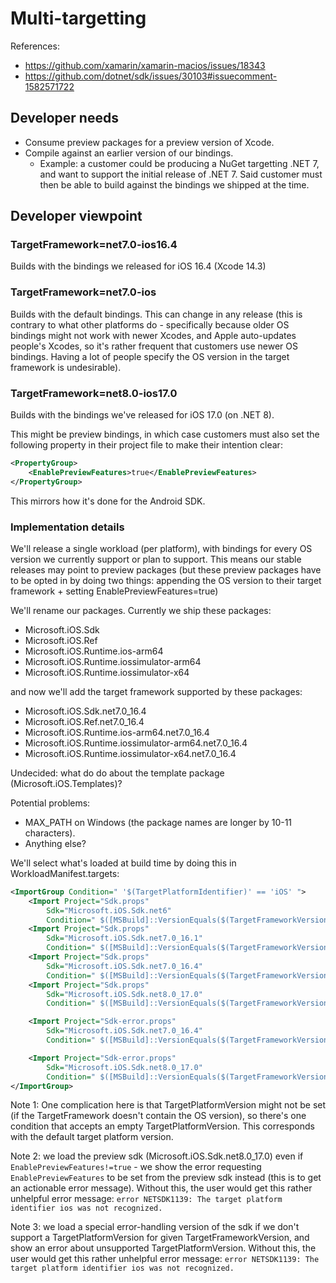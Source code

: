 # Multi-targetting

References:

* https://github.com/xamarin/xamarin-macios/issues/18343
* https://github.com/dotnet/sdk/issues/30103#issuecomment-1582571722

## Developer needs

* Consume preview packages for a preview version of Xcode.
* Compile against an earlier version of our bindings.
    * Example: a customer could be producing a NuGet targetting .NET 7, and want to support the initial release of .NET 7. Said customer must then be able to build against the bindings we shipped at the time.

## Developer viewpoint

### TargetFramework=net7.0-ios16.4

Builds with the bindings we released for iOS 16.4 (Xcode 14.3)

### TargetFramework=net7.0-ios

Builds with the default bindings. This can change in any release (this is contrary to what other platforms do - specifically because older OS bindings might not work with newer Xcodes, and Apple auto-updates people's Xcodes, so it's rather frequent that customers use newer OS bindings. Having a lot of people specify the OS version in the target framework is undesirable).

### TargetFramework=net8.0-ios17.0

Builds with the bindings we've released for iOS 17.0 (on .NET 8).

This might be preview bindings, in which case customers must also set the following property in their project file to make their intention clear:

```xml
<PropertyGroup>
    <EnablePreviewFeatures>true</EnablePreviewFeatures>
</PropertyGroup>
```

This mirrors how it's done for the Android SDK.

### Implementation details

We'll release a single workload (per platform), with bindings for every OS version we currently support or plan to support. This means our stable releases may point to preview packages (but these preview packages have to be opted in by doing two things: appending the OS version to their target framework + setting EnablePreviewFeatures=true)

We'll rename our packages. Currently we ship these packages:

* Microsoft.iOS.Sdk
* Microsoft.iOS.Ref
* Microsoft.iOS.Runtime.ios-arm64
* Microsoft.iOS.Runtime.iossimulator-arm64
* Microsoft.iOS.Runtime.iossimulator-x64

and now we'll add the target framework supported by these packages:

* Microsoft.iOS.Sdk.net7.0_16.4
* Microsoft.iOS.Ref.net7.0_16.4
* Microsoft.iOS.Runtime.ios-arm64.net7.0_16.4
* Microsoft.iOS.Runtime.iossimulator-arm64.net7.0_16.4
* Microsoft.iOS.Runtime.iossimulator-x64.net7.0_16.4

Undecided: what do do about the template package (Microsoft.iOS.Templates)?

Potential problems:

* MAX_PATH on Windows (the package names are longer by 10-11 characters).
* Anything else?

We'll select what's loaded at build time by doing this in WorkloadManifest.targets:

```xml
<ImportGroup Condition=" '$(TargetPlatformIdentifier)' == 'iOS' ">
    <Import Project="Sdk.props"
        Sdk="Microsoft.iOS.Sdk.net6"
        Condition=" $([MSBuild]::VersionEquals($(TargetFrameworkVersion), '6.0')) " />
    <Import Project="Sdk.props"
        Sdk="Microsoft.iOS.Sdk.net7.0_16.1"
        Condition=" $([MSBuild]::VersionEquals($(TargetFrameworkVersion), '7.0')) And '$(TargetPlatformVersion)' != '' And $([MSBuild]::VersionEquals($(TargetPlatformVersion), '16.1'))" />
    <Import Project="Sdk.props"
        Sdk="Microsoft.iOS.Sdk.net7.0_16.4"
        Condition=" $([MSBuild]::VersionEquals($(TargetFrameworkVersion), '7.0')) And ('$(TargetPlatformVersion)' == '' Or $([MSBuild]::VersionEquals($(TargetPlatformVersion), '16.4')))" />
    <Import Project="Sdk.props"
        Sdk="Microsoft.iOS.Sdk.net8.0_17.0"
        Condition=" $([MSBuild]::VersionEquals($(TargetFrameworkVersion), '8.0')) And '$(TargetPlatformVersion)' != '' And $([MSBuild]::VersionEquals($(TargetPlatformVersion), '17.0'))" />

    <Import Project="Sdk-error.props"
        Sdk="Microsoft.iOS.Sdk.net7.0_16.4"
        Condition=" $([MSBuild]::VersionEquals($(TargetFrameworkVersion), '7.0')) And ('$(TargetPlatformVersion)' != '' And !$([MSBuild]::VersionEquals($(TargetPlatformVersion), '16.1') And !$([MSBuild]::VersionEquals($(TargetPlatformVersion), '16.4')))" />

    <Import Project="Sdk-error.props"
        Sdk="Microsoft.iOS.Sdk.net8.0_17.0"
        Condition=" $([MSBuild]::VersionEquals($(TargetFrameworkVersion), '8.0')) And ('$(TargetPlatformVersion)' != '' And !$([MSBuild]::VersionEquals($(TargetPlatformVersion), '17.0')" />
</ImportGroup>
```

Note 1: One complication here is that TargetPlatformVersion might not be set (if the TargetFramework doesn't contain the OS version), so there's one condition that accepts an empty TargetPlatformVersion. This corresponds with the default target platform version.

Note 2: we load the preview sdk (Microsoft.iOS.Sdk.net8.0_17.0) even if `EnablePreviewFeatures!=true` - we show the error requesting `EnablePreviewFeatures` to be set from the preview sdk instead (this is to get an actionable error message). Without this, the user would get this rather unhelpful error message: `error NETSDK1139: The target platform identifier ios was not recognized.`

Note 3: we load a special error-handling version of the sdk if we don't support a TargetPlatformVersion for given TargetFrameworkVersion, and show an error about unsupported TargetPlatformVersion. Without this, the user would get this rather unhelpful error message: `error NETSDK1139: The target platform identifier ios was not recognized.`








